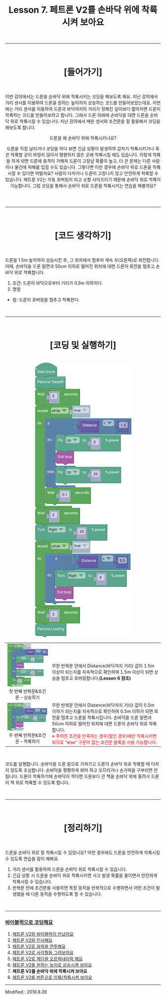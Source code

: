 <br>

<div align="center">
    <h1>Lesson 7. 페트론 V2를 손바닥 위에 착륙시켜 보아요</h1>
</div>

<br>

---

<br>


<div align="center">
    <h1>[들어가기]</h1>
</div>

<br>

이번 강의에서는 드론을 손바닥 위에 착륙시키는 코딩을 해보도록 해요. 지난 강의에서 거리 센서를 이용하여 드론을 원하는 높이까지 상승하는 코드를 만들어보았는데요. 이번에는 거리 센서를 이용하여 드론과 바닥까지의 거리가 정해진 길이보다 짧아지면 드론이 착륙하는 코드를 만들어보려고 합니다. 그래서 드론 아래에 손바닥을 대면 드론을 손바닥 위로 착륙시킬 수 있습니다. 지난 강의에서 배운 센서와 조건문을 잘 활용해서 코딩을 해보도록 합니다.
<br>
<div align="center">
    <table>
        <tr>
        드론을 왜 손바닥 위에 착륙시키나요?

드론을 직접 날리거나 코딩을 하다 보면 긴급 상황이 발생하여 갑자기 착륙시키거나 혹은 착륙할 곳이 마땅치 않아서 평평하지 않은 곳에 착륙시킬 때도 있습니다. 이렇게 착륙을 하게 되면 드론에 충격이 가해져 드론이 고장날 확률이 높고, 더 큰 문제는 다른 사람이나 물건에 피해를 입힐 수도 있습니다. 그렇다면 이런 경우에 손바닥 위로 드론을 착륙시킬 수 있다면 어떨까요? 사람이 다치거나 드론이 고장나지 않고 안전하게 착륙할 수 있습니다. 페트론 V2는 자동 호버링이 되고 소형 사이즈이기 때문에 손바닥 위로 착륙이 가능합니다. 그럼 코딩을 통해서 손바닥 위로 드론을 착륙시키는 연습을 해볼까요?
        </tr>
    </table>
</div>

<br>

---

<br>


<div align="center">
    <h1>[코드 생각하기]</h1>
</div>

<br>

드론을 1.5m 높이까지 상승시킨 후, 그 위치에서 멈추어 계속 우(오른쪽)로 회전합니다. 이때, 손바닥을 드론 밑면과 50cm 이하로 떨어진 위치에 대면 드론이 회전을 멈추고 손바닥 위로 착륙합니다.

1. 조건: 드론이 바닥으로부터 거리가 0.5m 이하이다.
2. 명령
- 참: 드론이 호버링을 멈추고 착륙한다.

<br>

---

<br>


<div align="center">
    <h1>[코딩 및 실행하기]</h1>
</div>

<br>

<div align="center">
    <img src="images/image70.png"><br>
</div>

<div align="center">
    <table>
        <tr>
            <td>
                <div align="center">
                    <img src="images/image71.png"><br>
                    첫 번째 반복문&조건문 – 상승하기
                </div>
            </td>
            <td>
                <div align="left">
                    무한 반복문 안에서 Distance(바닥까지 거리) 값이 1.5m 이상이 되는지를 지속적으로 확인하여 1.5m 이상이 되면 상승을 멈추고 호버링합니다.<b>(Lesson 6 참조)</b>
                </div>
            </td>
        </tr>
        <tr>
            <td>
                <div align="center">
                    <img src="images/image72.png"><br>
                    두 번째 반복문&조건문 – 착륙하기
                </div>
            </td>
            <td>
                <div align="left">
                    무한 반복문 안에서 Distance(바닥까지 거리) 값이 0.5m 이하가 되는지를 지속적으로 확인하여 0.5m 이하가 되면 회전을 멈추고 드론을 착륙시킵니다. 손바닥을 드론 밑면과 50cm 이하로 떨어진 위치에 대면 드론이 손바닥 위로 착륙합니다.<br>
                    <font color="red">※ 주어진 조건을 만족하는 경우(참인 경우)에만 착륙시키면 되므로 “else” 구문이 없는 조건문 블록을 사용 가능합니다.</font>
                </div>
            </td>
        </tr>
    </table>
</div>

<br>

코드를 실행합니다. 손바닥을 드론 밑으로 가져가고 드론이 손바닥 위로 착륙할 때 다치지 않도록 조심합니다. 손바닥을 평평하게 펴야 하고 오므리거나 손가락을 구부리면 안됩니다. 드론이 착륙하기에 손바닥이 작다면 드론보다 큰 책을 손바닥 위에 올려서 드론이 책 위로 착륙할 수 있도록 합니다.

<br>

---

<br>


<div align="center">
    <h1>[정리하기]</h1>
</div>

<br>

드론을 손바닥 위로 잘 착륙시킬 수 있었나요? 어떤 경우에도 드론을 안전하게 착륙시킬 수 있도록 연습을 많이 해봐요.

1. 거리 센서를 활용하여 드론을 손바닥 위로 착륙시킬 수 있습니다.
2. 긴급 상황 시 드론을 손바닥 위로 착륙시키면 사고 발생 확률을 줄이면서 안전하게 착륙시킬 수 있습니다.
3. 반복문 안에 조건문을 사용하면 특정 동작을 반복적으로 수행하면서 어떤 조건이 발생했을 때 다른 동작을 수행하도록 할 수 있습니다.



<br>

---

### [바이블럭으로 코딩해요](../)

 1. [페트론 V2와 바이블럭이 만났어요](../lesson1)
 2. [페트론 V2와 인사해요](../lesson2)
 3. [페트론 V2로 음악을 연주해요](../lesson3)
 4. [페트론 V2로 사각형을 그려보아요](../lesson4)
 5. [페트론 V2로 계단을 오르락내리락 해요](../lesson5)
 6. [페트론 V2를 원하는 높이로 상승시켜 보아요](../lesson6)
 7. **페트론 V2를 손바닥 위에 착륙시켜 보아요**
 8. [페트론 V2를 버튼으로 이륙/착륙시켜 보아요](../lesson8)
 
---

Modified : 2018.8.28